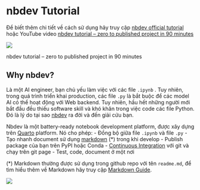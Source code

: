 nbdev Tutorial
================

<!-- WARNING: THIS FILE WAS AUTOGENERATED! DO NOT EDIT! -->

Để biết thêm chi tiết về cách sử dụng hãy truy cập [nbdev official
tutorial](https://nbdev.fast.ai/) hoặc YouTube video [nbdev tutorial –
zero to published project in 90
minutes](https://www.youtube.com/watch?v=l7zS8Ld4_iA)

<div>

[![](https://i.ytimg.com/vi/l7zS8Ld4_iA/sddefault.jpg)](https://www.youtube.com/watch?v=l7zS8Ld4_iA)

nbdev tutorial – zero to published project in 90 minutes

</div>

## Why nbdev?

Là một AI engineer, bạn chủ yếu làm việc với các file `.ipynb` . Tuy
nhiên, trong quá trình triển khai production, các file `.py` là bắt buộc
để các model AI có thể hoạt động với Web backend. Tuy nhiên, hầu hết
những người mới bắt đầu đều thiếu software skill và khó khăn trong việc
code các file Python. Đó là lý do tại sao [nbdev](https://nbdev.fast.ai)
ra đời và đến giải cứu bạn.

Nbdev là một battery-ready notebook development platform, được xây dựng
trên [Quarto](https://quarto.org) platform. Nó cho phép: - Đồng bộ giữa
file `.ipynb` và file `.py` - Tạo nhanh document sử dụng
[markdown](https://www.markdownguide.org) (\*) trong khi develop -
Publish package của bạn trên PyPI hoặc Conda - [Continuous
Integration](https://www.youtube.com/watch?v=8aV5AxJrHDg&list=PLZMWkkQEwOPmGolqJPsAm_4fcBDDc2to_)
với git và chạy trên git page - Test, code, document ở một nơi

(\*) Markdown thường được sử dụng trong github repo với tên `readme.md`,
để tìm hiểu thêm về Markdown hãy truy cập [Markdown
Guide](https://www.markdownguide.org/).

![](https://github.blog/wp-content/uploads/2020/11/nbdev_logo11.png?fit=1200%2C630)
